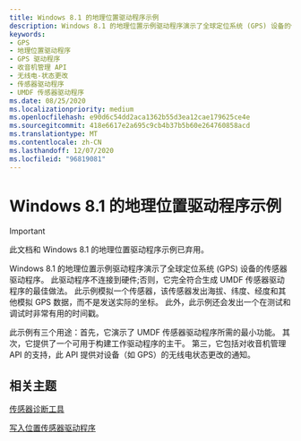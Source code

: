 ```yaml
---
title: Windows 8.1 的地理位置驱动程序示例
description: Windows 8.1 的地理位置示例驱动程序演示了全球定位系统 (GPS) 设备的传感器驱动程序。
keywords:
- GPS
- 地理位置驱动程序
- GPS 驱动程序
- 收音机管理 API
- 无线电-状态更改
- 传感器驱动程序
- UMDF 传感器驱动程序
ms.date: 08/25/2020
ms.localizationpriority: medium
ms.openlocfilehash: e90d6c54dd2aca1362b55d3ea12cae179625ce4e
ms.sourcegitcommit: 418e6617e2a695c9cb4b37b5b60e264760858acd
ms.translationtype: MT
ms.contentlocale: zh-CN
ms.lasthandoff: 12/07/2020
ms.locfileid: "96819081"
---
```

# <a name="geolocation-driver-sample-for-windows-81"></a>Windows 8.1 的地理位置驱动程序示例

> [!IMPORTANT]
> 此文档和 Windows 8.1 的地理位置驱动程序示例已弃用。

Windows 8.1 的地理位置示例驱动程序演示了全球定位系统 (GPS) 设备的传感器驱动程序。 此驱动程序不连接到硬件;否则，它完全符合生成 UMDF 传感器驱动程序的最佳做法。 此示例模拟一个传感器，该传感器发出海拔、纬度、经度和其他模拟 GPS 数据，而不是发送实际的坐标。 此外，此示例还会发出一个在测试和调试时非常有用的时间戳。

此示例有三个用途：首先，它演示了 UMDF 传感器驱动程序所需的最小功能。 其次，它提供了一个可用于构建工作驱动程序的主干。 第三，它包括对收音机管理 API 的支持，此 API 提供对设备（如 GPS）的无线电状态更改的通知。

## <a name="related-topics"></a>相关主题

[传感器诊断工具](../sensors/the-sensor-diagnostic-tool.md)
  
[写入位置传感器驱动程序](writing-a-location-sensor-driver.md)
